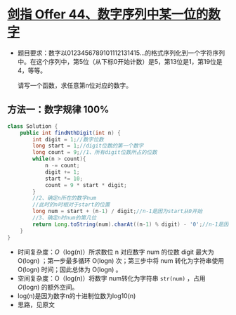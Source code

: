 # [剑指 Offer 44、数字序列中某一位的数字](https://leetcode-cn.com/problems/shu-zi-xu-lie-zhong-mou-yi-wei-de-shu-zi-lcof/)

- 题目要求：数字以0123456789101112131415…的格式序列化到一个字符序列中。在这个序列中，第5位（从下标0开始计数）是5，第13位是1，第19位是4，等等。

  请写一个函数，求任意第n位对应的数字。
  


## 方法一：数字规律 100%

```java
class Solution {
    public int findNthDigit(int n) {
        int digit = 1;//数字位数
        long start = 1;//digit位数的第一个数字
        long count = 9;//1、所有digit位数所占的位数
        while(n > count){
            n -= count;
            digit += 1;
            start *= 10;
            count = 9 * start * digit;
        }
        //2、确定n所在的数字num
        //此时的n时相对于start的位置
        long num = start + (n-1) / digit;//n-1是因为start从0开始
        //3、确定n时num的第几位
        return Long.toString(num).charAt((n-1) % digit) - '0';//n-1是因为String下标从0开始
    }
}
```

- 时间复杂度：*O*（log(n)）所求数位 n 对应数字 num 的位数 digit 最大为 O(logn) ；第一步最多循环 O(logn) 次；第三步中将 num 转化为字符串使用 O(logn) 时间；因此总体为 O(logn) 。
- 空间复杂度：O（log(n)）将数字 num转化为字符串 `str(num)` ，占用 *O*(log*n*) 的额外空间。
- log(n)是因为数字n的十进制位数为log10(n)
- 思路，见原文
